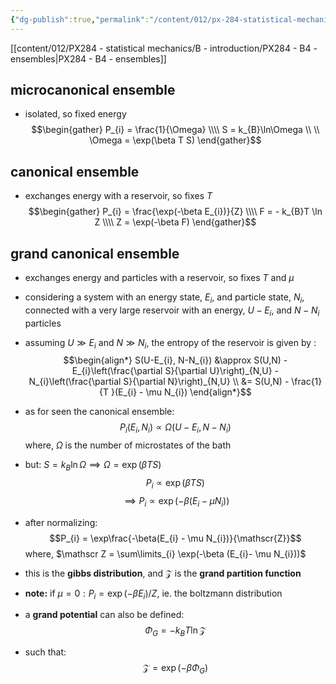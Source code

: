 ```yaml
---
{"dg-publish":true,"permalink":"/content/012/px-284-statistical-mechanics/i-chemical-potential/px-284-i3-grand-canonical-ensemble/","noteIcon":"1","created":"2025-01-16T15:30:50.775+00:00","updated":"2025-01-16T15:50:03.862+00:00"}
---
```


[[content/012/PX284 - statistical mechanics/B - introduction/PX284 - B4 - ensembles\|PX284 - B4 - ensembles]]
## microcanonical ensemble
- isolated, so fixed energy
$$\begin{gather}
P_{i} = \frac{1}{\Omega} \\\\
S = k_{B}\ln\Omega \\ \\
\Omega = \exp(\beta T S)
\end{gather}$$
## canonical ensemble
- exchanges energy with a reservoir, so fixes $T$
$$\begin{gather}
P_{i} = \frac{\exp(-\beta E_{i})}{Z} \\\\
F = - k_{B}T \ln Z \\\\
Z = \exp(-\beta F)
\end{gather}$$
## grand canonical ensemble
- exchanges energy and particles with a reservoir, so fixes $T$ and $\mu$

- considering a system with an energy state, $E_{i}$, and particle state, $N_{i}$, connected with a very large reservoir with an energy, $U-E_{i}$, and $N-N_{i}$ particles
- assuming $U\gg E_{i}$ and $N \gg N_{i}$, the entropy of the reservoir is given by : 
$$\begin{align*}
S(U-E_{i}, N-N_{i}) &\approx S(U,N) - E_{i}\left(\frac{\partial S}{\partial U}\right)_{N,U} - N_{i}\left(\frac{\partial S}{\partial N}\right)_{N,U} \\
&= S(U,N) - \frac{1}{T }(E_{i} - \mu N_{i})
\end{align*}$$
- as for seen the canonical ensemble:
$$P_{i}(E_{i},N_{i}) \propto \Omega(U-E_{i}, N-N_{i})$$
	where, $\Omega$ is the number of microstates of the bath
- but: $S = k_{B}\ln\Omega \implies \Omega = \exp(\beta TS)$
$$P_{i} \propto \exp(\beta TS)$$
$$\implies P_{i} \propto \exp(-\beta(E_{i}  - \mu N_{i}))$$
- after normalizing:
$$P_{i} = \exp\frac{-\beta(E_{i}  - \mu N_{i})}{\mathscr{Z}}$$
	where, $\mathscr Z = \sum\limits_{i} \exp(-\beta (E_{i}- \mu N_{i}))$ 
- this is the **gibbs distribution**, and $\mathscr Z$ is the **grand partition function**

- **note:** if $\mu = 0: P_{i} = \exp(-\beta E_{i})/Z$, ie. the boltzmann distribution

- a **grand potential** can also be defined:
$$\Phi_{G} = - k_{B}T \ln\mathscr Z$$
- such that:
$$\mathscr Z = \exp(-\beta\Phi_{G})$$
